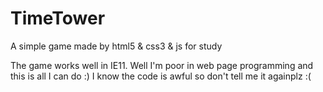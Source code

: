 # TimeTower
A simple game made by html5 &amp; css3 &amp; js for study

The game works well in IE11.
Well I'm poor in web page programming and this is all I can do :)
I know the code is awful so don't tell me it againplz :(
